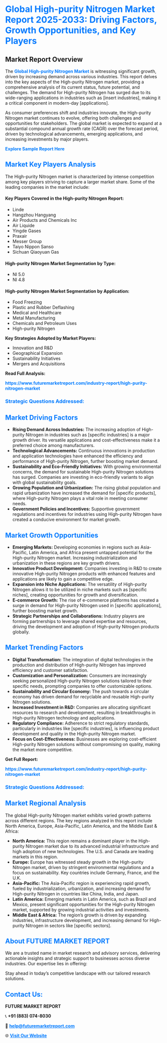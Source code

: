 <h1 style="color: #007BFF;">Global High-purity Nitrogen Market Report 2025-2033: Driving Factors, Growth Opportunities, and Key Players</h1>

<section id="overview">
<h2>Market Report Overview</h2>
<p>The <a href="https://www.futuremarketreport.com/industry-report/high-purity-nitrogen-market" style="color: #007BFF; text-decoration: none;"><strong>Global High-purity Nitrogen Market</strong></a> is witnessing significant growth, driven by increasing demand across various industries. This report delves into the key aspects of the High-purity Nitrogen market, providing a comprehensive analysis of its current status, future potential, and challenges. The demand for High-purity Nitrogen has surged due to its wide-ranging applications in industries such as [insert industries], making it a critical component in modern-day [applications].</p>
<p>As consumer preferences shift and industries innovate, the High-purity Nitrogen market continues to evolve, offering both challenges and opportunities for stakeholders. The global market is expected to expand at a substantial compound annual growth rate (CAGR) over the forecast period, driven by technological advancements, emerging applications, and increasing investments by major players.</p>
</section>

<section id="overview">
<p><a href="https://www.futuremarketreport.com/request-sample/reportId=112674" style="color: #007BFF; text-decoration: none;"><strong>Explore Sample Report Here</strong></a></p>
</section>

<section id="key-players">
<h2 style="color: #007BFF;">Market Key Players Analysis</h2>
<p>The High-purity Nitrogen market is characterized by intense competition among key players striving to capture a larger market share. Some of the leading companies in the market include:</p>
<h4>Key Players Covered in the High-purity Nitrogen Report:</h4>
<ul><li>Linde</li><li>Hangzhou Hangyang</li><li>Air Products and Chemicals Inc</li><li>Air Liquide</li><li>Yingde Gases</li><li>Praxair</li><li>Messer Group</li><li>Taiyo Nippon Sanso</li><li>Sichuan Qiaoyuan Gas</li></ul>
<h4>High-purity Nitrogen Market Segmentation by Type:</h4>
<ul><li>NI 5.0</li><li>NI 4.8</li></ul>

<h4>High-purity Nitrogen Market Segmentation by Application:</h4>
<ul><li>Food Freezing</li><li>Plastic and Rubber Deflashing</li><li>Medical and Healthcare</li><li>Metal Manufacturing</li><li>Chemicals and Petroleum Uses</li><li>High-purity Nitrogen</li></ul>
<p><strong>Key Strategies Adopted by Market Players:</strong></p>
<ul>
<li>Innovation and R&D</li>
<li>Geographical Expansion</li>
<li>Sustainability Initiatives</li>
<li>Mergers and Acquisitions</li>
</ul>
</section>

<section>
<p><strong>Read Full Analysis: </strong></p><a href="https://www.futuremarketreport.com/industry-report/high-purity-nitrogen-market" style="color: #007BFF; text-decoration: none;"><strong>https://www.futuremarketreport.com/industry-report/high-purity-nitrogen-market</strong></a>
<h3 style="color: #007BFF;">Strategic Questions Addressed:</h3>
</section>

<section id="driving-factors">
<h2 style="color: #007BFF;">Market Driving Factors</h2>
<ul>
<li><strong>Rising Demand Across Industries:</strong> The increasing adoption of High-purity Nitrogen in industries such as [specific industries] is a major growth driver. Its versatile applications and cost-effectiveness make it a preferred choice among manufacturers.</li>
<li><strong>Technological Advancements:</strong> Continuous innovations in production and application technologies have enhanced the efficiency and performance of High-purity Nitrogen, further boosting market demand.</li>
<li><strong>Sustainability and Eco-Friendly Initiatives:</strong> With growing environmental concerns, the demand for sustainable High-purity Nitrogen solutions has surged. Companies are investing in eco-friendly variants to align with global sustainability goals.</li>
<li><strong>Growing Population and Urbanization:</strong> The rising global population and rapid urbanization have increased the demand for [specific products], where High-purity Nitrogen plays a vital role in meeting consumer needs.</li>
<li><strong>Government Policies and Incentives:</strong> Supportive government regulations and incentives for industries using High-purity Nitrogen have created a conducive environment for market growth.</li>
</ul>
</section>

<section id="growth-opportunities">
<h2 style="color: #007BFF;">Market Growth Opportunities</h2>
<ul>
<li><strong>Emerging Markets:</strong> Developing economies in regions such as Asia-Pacific, Latin America, and Africa present untapped potential for the High-purity Nitrogen market. Increasing industrialization and urbanization in these regions are key growth drivers.</li>
<li><strong>Innovative Product Development:</strong> Companies investing in R&D to create innovative High-purity Nitrogen products with enhanced features and applications are likely to gain a competitive edge.</li>
<li><strong>Expansion into Niche Applications:</strong> The versatility of High-purity Nitrogen allows it to be utilized in niche markets such as [specific niches], creating opportunities for growth and diversification.</li>
<li><strong>E-commerce Growth:</strong> The rise of e-commerce platforms has created a surge in demand for High-purity Nitrogen used in [specific applications], further boosting market growth.</li>
<li><strong>Strategic Partnerships and Collaborations:</strong> Industry players are forming partnerships to leverage shared expertise and resources, driving the development and adoption of High-purity Nitrogen products globally.</li>
</ul>
</section>

<section id="trending-factors">
<h2 style="color: #007BFF;">Market Trending Factors</h2>
<ul>
<li><strong>Digital Transformation:</strong> The integration of digital technologies in the production and distribution of High-purity Nitrogen has improved efficiency and customer satisfaction.</li>
<li><strong>Customization and Personalization:</strong> Consumers are increasingly seeking personalized High-purity Nitrogen solutions tailored to their specific needs, prompting companies to offer customizable options.</li>
<li><strong>Sustainability and Circular Economy:</strong> The push towards a circular economy has driven demand for recyclable and reusable High-purity Nitrogen solutions.</li>
<li><strong>Increased Investment in R&D:</strong> Companies are allocating significant resources to research and development, resulting in breakthroughs in High-purity Nitrogen technology and applications.</li>
<li><strong>Regulatory Compliance:</strong> Adherence to strict regulatory standards, particularly in industries like [specific industries], is influencing product development and quality in the High-purity Nitrogen market.</li>
<li><strong>Focus on Cost-Effectiveness:</strong> Businesses are exploring cost-efficient High-purity Nitrogen solutions without compromising on quality, making the market more competitive.</li>
</ul>
</section>

<section>
<p><strong>Get Full Report: </strong></p><a href="https://www.futuremarketreport.com/industry-report/high-purity-nitrogen-market" style="color: #007BFF; text-decoration: none;"><strong>https://www.futuremarketreport.com/industry-report/high-purity-nitrogen-market</strong></a>
<h3 style="color: #007BFF;">Strategic Questions Addressed:</h3>
</section>


<section id="regional-analysis">
<h2 style="color: #007BFF;">Market Regional Analysis</h2>
<p>The global High-purity Nitrogen market exhibits varied growth patterns across different regions. The key regions analyzed in this report include North America, Europe, Asia-Pacific, Latin America, and the Middle East & Africa:</p>
<ul>
<li><strong>North America:</strong> This region remains a dominant player in the High-purity Nitrogen market due to its advanced industrial infrastructure and high adoption of new technologies. The U.S. and Canada are leading markets in this region.</li>
<li><strong>Europe:</strong> Europe has witnessed steady growth in the High-purity Nitrogen market, driven by stringent environmental regulations and a focus on sustainability. Key countries include Germany, France, and the U.K.</li>
<li><strong>Asia-Pacific:</strong> The Asia-Pacific region is experiencing rapid growth, fueled by industrialization, urbanization, and increasing demand for High-purity Nitrogen in countries like China, India, and Japan.</li>
<li><strong>Latin America:</strong> Emerging markets in Latin America, such as Brazil and Mexico, present significant opportunities for the High-purity Nitrogen market, supported by growing industrial activities and investments.</li>
<li><strong>Middle East & Africa:</strong> The region’s growth is driven by expanding industries, infrastructure development, and increasing demand for High-purity Nitrogen in sectors like [specific sectors].</li>
</ul>
</section>

<footer>
<h2 style="color: #007BFF;">About FUTURE MARKET REPORT</h2>
<p>We are a trusted name in market research and advisory services, delivering actionable insights and strategic support to businesses across diverse industries. Our expertise lies in offering:</p>

<p>Stay ahead in today’s competitive landscape with our tailored research solutions.</p>

<h2 style="color: #007BFF;">Contact Us:</h2>
<p><strong>FUTURE MARKET REPORT</strong></p>
<p>📞 <strong>+91 (883) 074-8030</strong></p>
<p>📧 <strong><a href="mailto:help@futuremarketreport.com" style="color: #007BFF;">help@futuremarketreport.com</a></strong></p>
<p>🌐 <strong><a href="https://www.futuremarketreport.com/" style="color: #007BFF;">Visit Our Website</a></strong></p>
</footer>